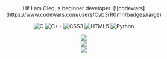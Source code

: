 <div align="center">
Hi! I am Oleg, a beginner developer.
[![codewars](https://www.codewars.com/users/Cyb3rR0n1n/badges/large)  


![C](https://img.shields.io/badge/c-%2300599C.svg?style=for-the-badge&logo=c&logoColor=white) ![C++](https://img.shields.io/badge/c++-%2300599C.svg?style=for-the-badge&logo=c%2B%2B&logoColor=white) ![CSS3](https://img.shields.io/badge/css3-%231572B6.svg?style=for-the-badge&logo=css3&logoColor=white) ![HTML5](https://img.shields.io/badge/html5-%23E34F26.svg?style=for-the-badge&logo=html5&logoColor=white) ![Python](https://img.shields.io/badge/python-3670A0?style=for-the-badge&logo=python&logoColor=ffdd54)

![](https://github-readme-stats.vercel.app/api?username=Cyb3rR0n1n&theme=dark&hide_border=false&include_all_commits=false&count_private=false)<br/>
![](https://nirzak-streak-stats.vercel.app/?user=Cyb3rR0n1n&theme=dark&hide_border=false)<br/>
![](https://github-readme-stats.vercel.app/api/top-langs/?username=Cyb3rR0n1n&theme=dark&hide_border=false&include_all_commits=false&count_private=false&layout=compact)

</div>
